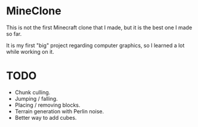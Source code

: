 # MineClone

This is not the first Minecraft clone that I made, but it is the best one I made so far.

It is my first "big" project regarding computer graphics, so I learned a lot while working on it.

# TODO

- Chunk culling.
- Jumping / falling.
- Placing / removing blocks.
- Terrain generation with Perlin noise.
- Better way to add cubes.